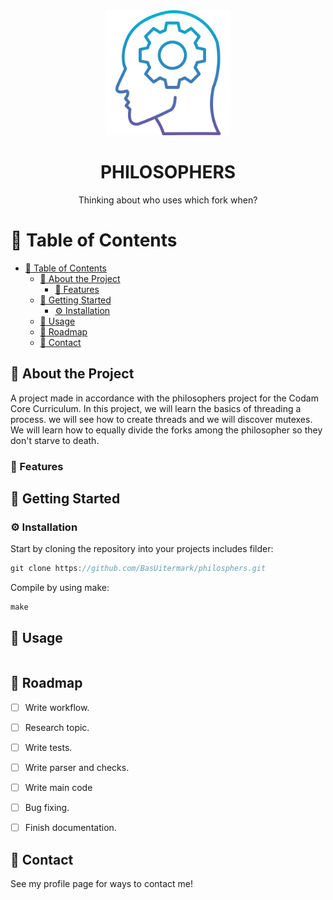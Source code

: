 <div align="center">

  <img src="assets/thinking.png" alt="logo" width="200" height="auto" />
  <h1>PHILOSOPHERS</h1>
  
  <p>
    Thinking about who uses which fork when?
  </p>
</div>
  
  # :notebook_with_decorative_cover: Table of Contents

- [:notebook_with_decorative_cover: Table of Contents](#notebook_with_decorative_cover-table-of-contents)
	- [:star2: About the Project](#star2-about-the-project)
		- [:dart: Features](#dart-features)
	- [:toolbox: Getting Started](#toolbox-getting-started)
		- [:gear: Installation](#gear-installation)
	- [:eyes: Usage](#eyes-usage)
	- [:compass: Roadmap](#compass-roadmap)
	- [:handshake: Contact](#handshake-contact)



## :star2: About the Project
A project made in accordance with the philosophers project for the Codam Core Curriculum.
In this project, we will learn the basics of threading a process.
we will see how to create threads and we will discover mutexes.
We will learn how to equally divide the forks among the philosopher so they don't starve to death.



### :dart: Features





## 	:toolbox: Getting Started

### :gear: Installation

Start by cloning the repository into your projects includes filder:
```c
git clone https://github.com/BasUitermark/philosphers.git
```

Compile by using make:
```c
make
```



## :eyes: Usage

```c

```



## :compass: Roadmap

* [ ] Write workflow.
* [ ] Research topic.
* [ ] Write tests.
* [ ] Write parser and checks.
* [ ] Write main code
* [ ] Bug fixing.
* [ ] Finish documentation.



## :handshake: Contact

See my profile page for ways to contact me!
